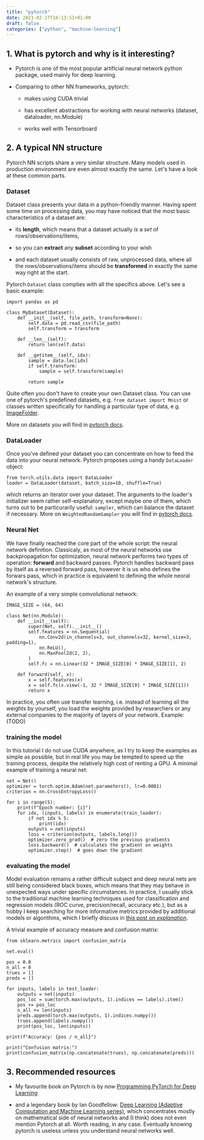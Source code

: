 ```yaml
---
title: "pytorch"
date: 2021-02-17T16:13:51+01:00
draft: false
categories: ["python", "machine-learning"]
---
```


## 1. What is pytorch and why is it interesting?

* Pytorch is one of the most popular artificial neural network python package, used mainly for deep learning.

* Comparing to other NN frameworks, pytorch:

    - makes using CUDA trivial

    - has excellent abstractions for working with neural networks (dataset, dataloader, nn.Module)

    - works well with Tensorboard

## 2. A typical NN structure

Pytorch NN scripts share a very similar structure. Many models used in production environment are even almost exactly the same. Let's have a look at these common parts.

### Dataset

Dataset class presents your data in a python-friendly manner. Having spent some time on processing data, you may have noticed that the most basic characteristics of a dataset are:

* its **length**, which means that a dataset actually *is* a *set* of rows/observations/items, 

* so you can **extract** any **subset** according to your wish

* and each dataset usually consists of raw, unprocessed data, where all the rows/observations/items should be **transformed** in exactly the same way right at the start.

Pytorch `Dataset` class complies with all the specifics above. Let's see a basic example:
```
import pandas as pd

class MyDataset(Dataset):
    def __init__(self, file_path, transform=None):
        self.data = pd.read_csv(file_path)
        self.transform = transform

    def __len__(self):
        return len(self.data)

    def __getitem__(self, idx):
        sample = data.loc[idx]
        if self.transform:
            sample = self.transform(sample)

        return sample
```

Quite often you don't have to create your own Dataset class. You can use one of pytorch's predefined datasets, e.g.  `from dataset import Mnist` or classes written specifically for handling a particular type of data, e.g. [ImageFolder](https://pytorch.org/vision/0.8/datasets.html#imagefolder).

More on datasets you will find in [pytorch docs](https://pytorch.org/tutorials/beginner/data_loading_tutorial.html).

### DataLoader

Once you've defined your dataset you can concentrate on how to feed the data into your neural network. Pytorch proposes using a handy `DataLoader` object:

```
from torch.utils.data import DataLoader
loader = DataLoader(dataset, batch_size=10, shuffle=True)
```
which returns an iterator over your dataset. The arguments to the loader's initializer seem rather self-explanatory, except maybe one of them, which turns out to be particurarily useful: `sampler`, which can balance the dataset if necessary. More on `WeightedRandomSampler` you will find in [pytorch docs](https://pytorch.org/docs/stable/data.html#torch.utils.data.WeightedRandomSampler).

### Neural Net

We have finally reached the core part of the whole script: the neural network definition. Classicaly, as most of the neural networks use backpropagation for optimization, neural network performs two types of operation: **forward** and backward passes. Pytorch handles backward pass by itself as a reversed forward pass, however it is us who defines the forwars pass, which in practice is equivalent to defining the whole neoral network's structure.

An example of a very simple comvolutional network:
```
IMAGE_SIZE = (64, 64)

class Net(nn.Module):
    def __init__(self):
        super(Net, self).__init__()
        self.features = nn.Sequential(
            nn.Conv2d(in_channels=3, out_channels=32, kernel_size=3, padding=1),
            nn.ReLU(),
            nn.MaxPool2d(2, 2),
        )
        self.fc = nn.Linear(32 * IMAGE_SIZE[0] * IMAGE_SIZE[1], 2)

    def forward(self, x):
        x = self.features(x)
        x = self.fc(x.view(-1, 32 * IMAGE_SIZE[0] * IMAGE_SIZE[1]))
        return x
```

In practice, you often use transfer learning, i.e. instead of learning all the weights by yourself, you load the weights provided by researchers or any external companies to the majority of layers of your network. Example: (TODO)

### training the model

In this tutorial I do not use CUDA anywhere, as I try to keep the examples as simple as possible, but in real life you may be tempted to speed up the training process, despite the relatively high cost of renting a GPU. A minimal example of training a neural net:

```
net = Net()
optimizer = torch.optim.Adam(net.parameters(), lr=0.0001)
criterion = nn.CrossEntropyLoss()

for i in range(5):
    print(f"Epoch number: {i}")
    for idx, (inputs, labels) in enumerate(train_loader):
        if not idx % 5:
            print(idx)
        outputs = net(inputs)
        loss = criterion(outputs, labels.long())
        optimizer.zero_grad()  # zero the previous gradients
        loss.backward()  # calculates the gradient on weights
        optimizer.step()  # goes down the gradient
```

### evaluating the model

Model evaluation remains a rather difficult subject and deep neural nets are still being considered black boxes, which means that they may behave in unexpected ways under specific circumstances.  In practice, I usually stick to the traditional machine learning techniques used for classification and regression models (ROC curve, precision/recall, accuracy etc.), but as a hobby I keep searching for more informative metrics provided by additional models or algorithms, which I briefly discuss in [this post on *explanation*](https://greysweater42@github.io/explanation).

A trivial example of accuracy measure and confusion matrix:
```
from sklearn.metrics import confusion_matrix

net.eval()

pos = 0.0
n_all = 0
trues = []
preds = []

for inputs, labels in test_loader:
    outputs = net(inputs)
    pos_loc = sum(torch.max(outputs, 1).indices == labels).item()
    pos += pos_loc
    n_all += len(inputs)
    preds.append(torch.max(outputs, 1).indices.numpy())
    trues.append(labels.numpy())
    print(pos_loc, len(inputs))

print(f"Accuracy: {pos / n_all}")

print("Confusion matrix:")
print(confusion_matrix(np.concatenate(trues), np.concatenate(preds)))
```

## 3. Recommended resources

- My favourite book on Pytorch is by now [Programming PyTorch for Deep Learning](https://www.amazon.com/Programming-PyTorch-Deep-Learning-Applications/dp/1492045357)

- and a legendary book by Ian Goodfellow: [Deep Learning (Adaptive Computation and Machine Learning series)](https://www.amazon.com/Deep-Learning-NONE-Ian-Goodfellow-ebook/dp/B01MRVFGX4), which concentrates mostly on mathematical side of neural networks and (I think) does not even mention Pytorch at all. Worth reading, in any case. Eventually knowing pytorch is useless unless you understand neural networks well.

